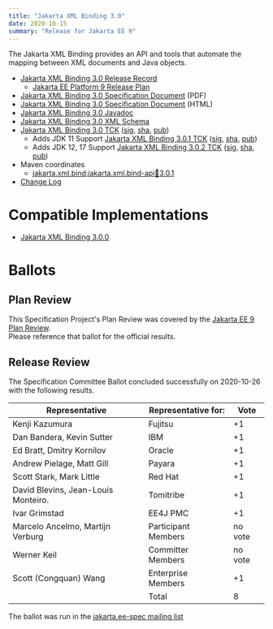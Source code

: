 ```yaml
---
title: "Jakarta XML Binding 3.0"
date: 2020-10-15
summary: "Release for Jakarta EE 9"
---
```

The Jakarta XML Binding provides an API and tools that automate the mapping
between XML documents and Java objects.

* [Jakarta XML Binding 3.0 Release Record](https://projects.eclipse.org/projects/ee4j.jaxb/releases/3.0)
  * [Jakarta EE Platform 9 Release Plan](https://eclipse-ee4j.github.io/jakartaee-platform/jakartaee9/JakartaEE9ReleasePlan)
* [Jakarta XML Binding 3.0 Specification Document](./jakarta-xml-binding-spec-3.0.pdf) (PDF)
* [Jakarta XML Binding 3.0 Specification Document](./jakarta-xml-binding-spec-3.0.html) (HTML)
* [Jakarta XML Binding 3.0 Javadoc](./apidocs)
* [Jakarta XML Binding 3.0 XML Schema](https://jakarta.ee/xml/ns/jaxb/bindingschema_3_0.xsd)
* [Jakarta XML Binding 3.0 TCK](https://download.eclipse.org/jakartaee/xml-binding/3.0/jakarta-xml-binding-tck-3.0.0.zip)  ([sig](https://download.eclipse.org/jakartaee/xml-binding/3.0/jakarta-xml-binding-tck-3.0.0.zip.sig),  [sha](https://download.eclipse.org/jakartaee/xml-binding/3.0/jakarta-xml-binding-tck-3.0.0.zip.sha256),  [pub](https://jakarta.ee/specifications/jakartaee-spec-committee.pub))
   * Adds JDK 11 Support [Jakarta XML Binding 3.0.1 TCK](https://download.eclipse.org/jakartaee/xml-binding/3.0/jakarta-xml-binding-tck-3.0.1.zip)  ([sig](https://download.eclipse.org/jakartaee/xml-binding/3.0/jakarta-xml-binding-tck-3.0.1.zip.sig),  [sha](https://download.eclipse.org/jakartaee/xml-binding/3.0/jakarta-xml-binding-tck-3.0.1.zip.sha256),  [pub](https://jakarta.ee/specifications/jakartaee-spec-committee.pub))
   * Adds JDK 12, 17 Support [Jakarta XML Binding 3.0.2 TCK](https://download.eclipse.org/jakartaee/xml-binding/3.0/jakarta-xml-binding-tck-3.0.2.zip)  ([sig](https://download.eclipse.org/jakartaee/xml-binding/3.0/jakarta-xml-binding-tck-3.0.2.zip.sig),  [sha](https://download.eclipse.org/jakartaee/xml-binding/3.0/jakarta-xml-binding-tck-3.0.2.zip.sha256),  [pub](https://jakarta.ee/specifications/jakartaee-spec-committee.pub))
* Maven coordinates
  * [jakarta.xml.bind:jakarta.xml.bind-api:jar:3.0.1](https://search.maven.org/artifact/jakarta.xml.bind/jakarta.xml.bind-api/3.0.1/jar)
* [Change Log](./changelog)


# Compatible Implementations

* [Jakarta XML Binding 3.0.0](https://eclipse-ee4j.github.io/jaxb-ri/)

# Ballots

## Plan Review

[//]: # (For Jakarta EE 9, the Platform Plan Review covered 95% of the Specification Projects.  For those Projects, just use the following statement in this Plan Review section:)

This Specification Project's Plan Review was covered by the [Jakarta EE 9 Plan Review](https://jakarta.ee/specifications/platform/9/).  
Please reference that ballot for the official results.

[//]: # (If your Project was required to do a standalone Plan Review...  You'll need to perform an official Plan Review ballot and record the results here.)

## Release Review

The Specification Committee Ballot concluded successfully on 2020-10-26 with the following results.

| Representative                                 | Representative for: | Vote |
|------------------------------------------------|---------------------|------|
|Kenji Kazumura                                  | Fujitsu | +1
|Dan Bandera, Kevin Sutter                       | IBM | +1
|Ed Bratt, Dmitry Kornilov                       | Oracle | +1
|Andrew Pielage, Matt Gill                       | Payara | +1
|Scott Stark, Mark Little                        | Red Hat | +1
|David Blevins, Jean-Louis Monteiro.             | Tomitribe | +1
|Ivar Grimstad                                   | EE4J PMC | +1
|Marcelo Ancelmo, Martijn Verburg                | Participant Members | no vote
|Werner Keil                                     | Committer Members | no vote
|Scott (Congquan) Wang                           | Enterprise Members | +1
|                                                | Total               |  8    |

The ballot was run in the [jakarta.ee-spec mailing list](https://www.eclipse.org/lists/jakarta.ee-spec/msg01054.html)
